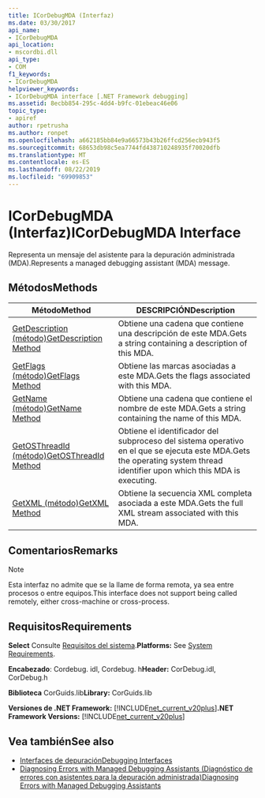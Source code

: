 ```yaml
---
title: ICorDebugMDA (Interfaz)
ms.date: 03/30/2017
api_name:
- ICorDebugMDA
api_location:
- mscordbi.dll
api_type:
- COM
f1_keywords:
- ICorDebugMDA
helpviewer_keywords:
- ICorDebugMDA interface [.NET Framework debugging]
ms.assetid: 8ecbb854-295c-4dd4-b9fc-01ebeac46e06
topic_type:
- apiref
author: rpetrusha
ms.author: ronpet
ms.openlocfilehash: a662185bb84e9a66573b43b26ffcd256ecb943f5
ms.sourcegitcommit: 68653db98c5ea7744fd438710248935f70020dfb
ms.translationtype: MT
ms.contentlocale: es-ES
ms.lasthandoff: 08/22/2019
ms.locfileid: "69909853"
---
```

# <a name="icordebugmda-interface"></a><span data-ttu-id="34e89-102">ICorDebugMDA (Interfaz)</span><span class="sxs-lookup"><span data-stu-id="34e89-102">ICorDebugMDA Interface</span></span>
<span data-ttu-id="34e89-103">Representa un mensaje del asistente para la depuración administrada (MDA).</span><span class="sxs-lookup"><span data-stu-id="34e89-103">Represents a managed debugging assistant (MDA) message.</span></span>  
  
## <a name="methods"></a><span data-ttu-id="34e89-104">Métodos</span><span class="sxs-lookup"><span data-stu-id="34e89-104">Methods</span></span>  
  
|<span data-ttu-id="34e89-105">Método</span><span class="sxs-lookup"><span data-stu-id="34e89-105">Method</span></span>|<span data-ttu-id="34e89-106">DESCRIPCIÓN</span><span class="sxs-lookup"><span data-stu-id="34e89-106">Description</span></span>|  
|------------|-----------------|  
|[<span data-ttu-id="34e89-107">GetDescription (método)</span><span class="sxs-lookup"><span data-stu-id="34e89-107">GetDescription Method</span></span>](../../../../docs/framework/unmanaged-api/debugging/icordebugmda-getdescription-method.md)|<span data-ttu-id="34e89-108">Obtiene una cadena que contiene una descripción de este MDA.</span><span class="sxs-lookup"><span data-stu-id="34e89-108">Gets a string containing a description of this MDA.</span></span>|  
|[<span data-ttu-id="34e89-109">GetFlags (método)</span><span class="sxs-lookup"><span data-stu-id="34e89-109">GetFlags Method</span></span>](../../../../docs/framework/unmanaged-api/debugging/icordebugmda-getflags-method.md)|<span data-ttu-id="34e89-110">Obtiene las marcas asociadas a este MDA.</span><span class="sxs-lookup"><span data-stu-id="34e89-110">Gets the flags associated with this MDA.</span></span>|  
|[<span data-ttu-id="34e89-111">GetName (método)</span><span class="sxs-lookup"><span data-stu-id="34e89-111">GetName Method</span></span>](../../../../docs/framework/unmanaged-api/debugging/icordebugmda-getname-method.md)|<span data-ttu-id="34e89-112">Obtiene una cadena que contiene el nombre de este MDA.</span><span class="sxs-lookup"><span data-stu-id="34e89-112">Gets a string containing the name of this MDA.</span></span>|  
|[<span data-ttu-id="34e89-113">GetOSThreadId (método)</span><span class="sxs-lookup"><span data-stu-id="34e89-113">GetOSThreadId Method</span></span>](../../../../docs/framework/unmanaged-api/debugging/icordebugmda-getosthreadid-method.md)|<span data-ttu-id="34e89-114">Obtiene el identificador del subproceso del sistema operativo en el que se ejecuta este MDA.</span><span class="sxs-lookup"><span data-stu-id="34e89-114">Gets the operating system thread identifier upon which this MDA is executing.</span></span>|  
|[<span data-ttu-id="34e89-115">GetXML (método)</span><span class="sxs-lookup"><span data-stu-id="34e89-115">GetXML Method</span></span>](../../../../docs/framework/unmanaged-api/debugging/icordebugmda-getxml-method.md)|<span data-ttu-id="34e89-116">Obtiene la secuencia XML completa asociada a este MDA.</span><span class="sxs-lookup"><span data-stu-id="34e89-116">Gets the full XML stream associated with this MDA.</span></span>|  
  
## <a name="remarks"></a><span data-ttu-id="34e89-117">Comentarios</span><span class="sxs-lookup"><span data-stu-id="34e89-117">Remarks</span></span>  
  
> [!NOTE]
> <span data-ttu-id="34e89-118">Esta interfaz no admite que se la llame de forma remota, ya sea entre procesos o entre equipos.</span><span class="sxs-lookup"><span data-stu-id="34e89-118">This interface does not support being called remotely, either cross-machine or cross-process.</span></span>  
  
## <a name="requirements"></a><span data-ttu-id="34e89-119">Requisitos</span><span class="sxs-lookup"><span data-stu-id="34e89-119">Requirements</span></span>  
 <span data-ttu-id="34e89-120">**Select** Consulte [Requisitos del sistema](../../../../docs/framework/get-started/system-requirements.md).</span><span class="sxs-lookup"><span data-stu-id="34e89-120">**Platforms:** See [System Requirements](../../../../docs/framework/get-started/system-requirements.md).</span></span>  
  
 <span data-ttu-id="34e89-121">**Encabezado**: Cordebug. idl, Cordebug. h</span><span class="sxs-lookup"><span data-stu-id="34e89-121">**Header:** CorDebug.idl, CorDebug.h</span></span>  
  
 <span data-ttu-id="34e89-122">**Biblioteca** CorGuids.lib</span><span class="sxs-lookup"><span data-stu-id="34e89-122">**Library:** CorGuids.lib</span></span>  
  
 <span data-ttu-id="34e89-123">**Versiones de .NET Framework:** [!INCLUDE[net_current_v20plus](../../../../includes/net-current-v20plus-md.md)]</span><span class="sxs-lookup"><span data-stu-id="34e89-123">**.NET Framework Versions:** [!INCLUDE[net_current_v20plus](../../../../includes/net-current-v20plus-md.md)]</span></span>  
  
## <a name="see-also"></a><span data-ttu-id="34e89-124">Vea también</span><span class="sxs-lookup"><span data-stu-id="34e89-124">See also</span></span>

- [<span data-ttu-id="34e89-125">Interfaces de depuración</span><span class="sxs-lookup"><span data-stu-id="34e89-125">Debugging Interfaces</span></span>](../../../../docs/framework/unmanaged-api/debugging/debugging-interfaces.md)
- [<span data-ttu-id="34e89-126">Diagnosing Errors with Managed Debugging Assistants (Diagnóstico de errores con asistentes para la depuración administrada)</span><span class="sxs-lookup"><span data-stu-id="34e89-126">Diagnosing Errors with Managed Debugging Assistants</span></span>](../../../../docs/framework/debug-trace-profile/diagnosing-errors-with-managed-debugging-assistants.md)
